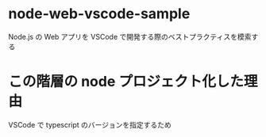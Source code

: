 # node-web-vscode-sample

Node.js の Web アプリを VSCode で開発する際のベストプラクティスを模索する

# この階層の node プロジェクト化した理由

VSCode で typescript のバージョンを指定するため
